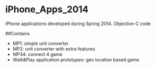 # iPhone_Apps_2014
iPhone applications developed during Spring 2014.
Objective-C code

##Contains
- MP1: simple unit converter
- MP2: unit converter with extra features
- MP34: connect 4 game
- Walk&Play application prototypes: geo location based game
